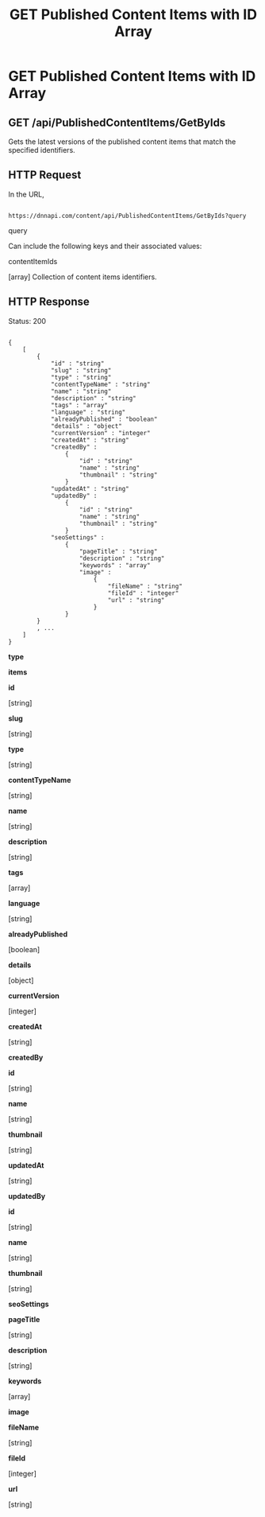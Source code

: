 ﻿---
uid: api-publishedcontentitems-getbyids-get
topic: api-publishedcontentitems-getbyids-get
locale: en
title: GET Published Content Items with ID Array
dnneditions: 
dnnversion: 09.02.00
parent-topic: about-structured-content-published-content-item-apis
related-topics: api-publishedcontentitems-get,about-structured-content-api-get-responses
---

# GET Published Content Items with ID Array

## GET /api/PublishedContentItems/GetByIds

Gets the latest versions of the published content items that match the specified identifiers.

## HTTP Request

In the URL,

```

https://dnnapi.com/content/api/PublishedContentItems/GetByIds?query

```

query

Can include the following keys and their associated values:

contentItemIds

\[array\] Collection of content items identifiers.

## HTTP Response

Status: 200

```

{
    [
        {
            "id" : "string"
            "slug" : "string"
            "type" : "string"
            "contentTypeName" : "string"
            "name" : "string"
            "description" : "string"
            "tags" : "array"
            "language" : "string"
            "alreadyPublished" : "boolean"
            "details" : "object"
            "currentVersion" : "integer"
            "createdAt" : "string"
            "createdBy" :
                {
                    "id" : "string"
                    "name" : "string"
                    "thumbnail" : "string"
                }
            "updatedAt" : "string"
            "updatedBy" :
                {
                    "id" : "string"
                    "name" : "string"
                    "thumbnail" : "string"
                }
            "seoSettings" :
                {
                    "pageTitle" : "string"
                    "description" : "string"
                    "keywords" : "array"
                    "image" :
                        {
                            "fileName" : "string"
                            "fileId" : "integer"
                            "url" : "string"
                        }
                }
        }
        , ...
    ]
}

```

**type**

**items**

**id**

\[string\]

**slug**

\[string\]

**type**

\[string\]

**contentTypeName**

\[string\]

**name**

\[string\]

**description**

\[string\]

**tags**

\[array\]

**language**

\[string\]

**alreadyPublished**

\[boolean\]

**details**

\[object\]

**currentVersion**

\[integer\]

**createdAt**

\[string\]

**createdBy**

**id**

\[string\]

**name**

\[string\]

**thumbnail**

\[string\]

**updatedAt**

\[string\]

**updatedBy**

**id**

\[string\]

**name**

\[string\]

**thumbnail**

\[string\]

**seoSettings**

**pageTitle**

\[string\]

**description**

\[string\]

**keywords**

\[array\]

**image**

**fileName**

\[string\]

**fileId**

\[integer\]

**url**

\[string\]
